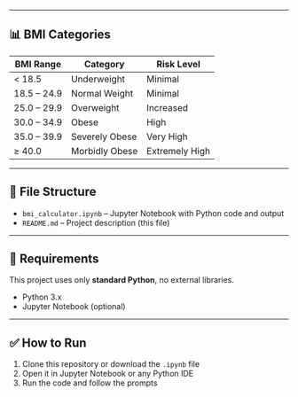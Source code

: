 
---

## 📊 BMI Categories

| BMI Range       | Category                | Risk Level         |
|-----------------|-------------------------|--------------------|
| < 18.5          | Underweight             | Minimal            |
| 18.5 – 24.9     | Normal Weight           | Minimal            |
| 25.0 – 29.9     | Overweight              | Increased          |
| 30.0 – 34.9     | Obese                   | High               |
| 35.0 – 39.9     | Severely Obese          | Very High          |
| ≥ 40.0          | Morbidly Obese          | Extremely High     |

---

## 📁 File Structure

- `bmi_calculator.ipynb` – Jupyter Notebook with Python code and output
- `README.md` – Project description (this file)

---

## 📌 Requirements

This project uses only **standard Python**, no external libraries.

- Python 3.x
- Jupyter Notebook (optional)

---

## ✅ How to Run

1. Clone this repository or download the `.ipynb` file  
2. Open it in Jupyter Notebook or any Python IDE  
3. Run the code and follow the prompts
